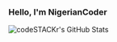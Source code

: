 ### Hello, I'm NigerianCoder

<img align="left" alt="codeSTACKr's GitHub Stats" src="https://github-readme-stats.codestackr.vercel.app/api?username=mahdiabubakar&show_icons=true&hide_border=true" />
